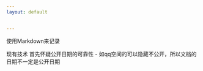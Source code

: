 ```yaml
---
layout: default


---
```



使用Markdown来记录

现有技术
    首先怀疑公开日期的可靠性
     - 如qq空间的可以隐藏不公开，所以文档的日期不一定是公开日期
     

